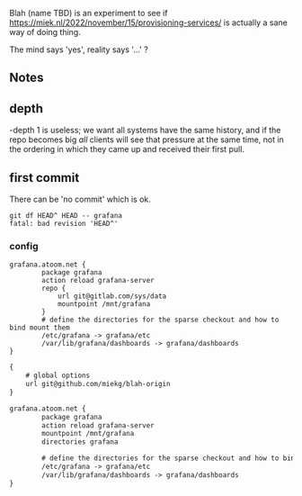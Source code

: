 Blah (name TBD) is an experiment to see if https://miek.nl/2022/november/15/provisioning-services/
is actually a sane way of doing thing.

The mind says 'yes', reality says '...' ?

## Notes

## depth

-depth 1 is useless;
we want all systems have the same history, and if the repo becomes big *all* clients will see that
pressure at the same time, not in the ordering in which they came up and received their first pull.

## first commit

There can be 'no commit' which is ok.

~~~
git df HEAD^ HEAD -- grafana
fatal: bad revision 'HEAD^'
~~~

### config

~~~
grafana.atoom.net {
        package grafana
        action reload grafana-server
        repo {
            url git@gitlab.com/sys/data
            mountpoint /mnt/grafana
        }
        # define the directories for the sparse checkout and how to bind mount them
        /etc/grafana -> grafana/etc
        /var/lib/grafana/dashboards -> grafana/dashboards
}
~~~

~~~ txt
{
    # global options
    url git@github.com/miekg/blah-origin
}

grafana.atoom.net {
        package grafana
        action reload grafana-server
        mountpoint /mnt/grafana
        directories grafana

        # define the directories for the sparse checkout and how to bind mount them
        /etc/grafana -> grafana/etc
        /var/lib/grafana/dashboards -> grafana/dashboards
}
~~~
